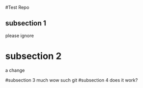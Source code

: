 
#Test Repo
## subsection 1
please ignore

# subsection 2
a change

#subsection 3
much wow
such git
#subsection 4
does it work?


